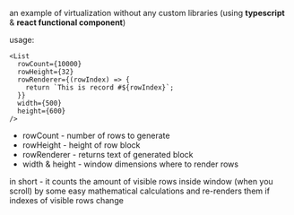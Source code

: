 an example of virtualization without any custom libraries (using **typescript** & **react functional component**)

usage:
```
<List
  rowCount={10000}
  rowHeight={32}
  rowRenderer={(rowIndex) => {
    return `This is record #${rowIndex}`;
  }}
  width={500}
  height={600}
/>
```

* rowCount - number of rows to generate
* rowHeight - height of row block
* rowRenderer - returns text of generated block
* width & height - window dimensions where to render rows

in short - it counts the amount of visible rows inside window (when you scroll) by some easy mathematical calculations and re-renders them if indexes of visible rows change
